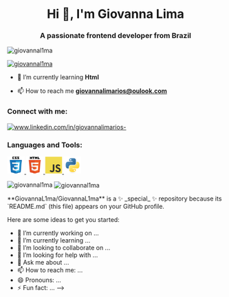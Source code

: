 <h1 align="center">Hi 👋, I'm Giovanna Lima</h1>
<h3 align="center">A passionate frontend developer from Brazil</h3>

<p align="left"> <img src="https://komarev.com/ghpvc/?username=giovannal1ma&label=Profile%20views&color=0e75b6&style=flat" alt="giovannal1ma" /> </p>

<p align="left"> <a href="https://github.com/ryo-ma/github-profile-trophy"><img src="https://github-profile-trophy.vercel.app/?username=giovannal1ma" alt="giovannal1ma" /></a> </p>

- 🌱 I’m currently learning **Html**

- 📫 How to reach me **giovannalimarios@oulook.com**

<h3 align="left">Connect with me:</h3>
<p align="left">
<a href="https://linkedin.com/in/www.linkedin.com/in/giovannalimarios-" target="blank"><img align="center" src="https://raw.githubusercontent.com/rahuldkjain/github-profile-readme-generator/master/src/images/icons/Social/linked-in-alt.svg" alt="www.linkedin.com/in/giovannalimarios-" height="30" width="40" /></a>
</p>

<h3 align="left">Languages and Tools:</h3>
<p align="left"> <a href="https://www.w3schools.com/css/" target="_blank" rel="noreferrer"> <img src="https://raw.githubusercontent.com/devicons/devicon/master/icons/css3/css3-original-wordmark.svg" alt="css3" width="40" height="40"/> </a> <a href="https://www.w3.org/html/" target="_blank" rel="noreferrer"> <img src="https://raw.githubusercontent.com/devicons/devicon/master/icons/html5/html5-original-wordmark.svg" alt="html5" width="40" height="40"/> </a> <a href="https://developer.mozilla.org/en-US/docs/Web/JavaScript" target="_blank" rel="noreferrer"> <img src="https://raw.githubusercontent.com/devicons/devicon/master/icons/javascript/javascript-original.svg" alt="javascript" width="40" height="40"/> </a> <a href="https://www.python.org" target="_blank" rel="noreferrer"> <img src="https://raw.githubusercontent.com/devicons/devicon/master/icons/python/python-original.svg" alt="python" width="40" height="40"/> </a> </p>

<p><img align="left" src="https://github-readme-stats.vercel.app/api/top-langs?username=giovannal1ma&show_icons=true&locale=en&layout=compact" alt="giovannal1ma" /></p>

<p>&nbsp;<img align="center" src="https://github-readme-stats.vercel.app/api?username=giovannal1ma&show_icons=true&locale=en" alt="giovannal1ma" /></p>
**GiovannaL1ma/GiovannaL1ma** is a ✨ _special_ ✨ repository because its `README.md` (this file) appears on your GitHub profile.

Here are some ideas to get you started:

- 🔭 I’m currently working on ...
- 🌱 I’m currently learning ...
- 👯 I’m looking to collaborate on ...
- 🤔 I’m looking for help with ...
- 💬 Ask me about ...
- 📫 How to reach me: ...
- 😄 Pronouns: ...
- ⚡ Fun fact: ...
-->
